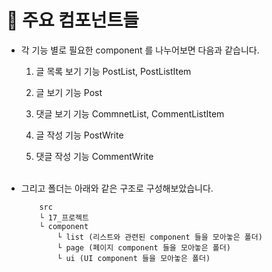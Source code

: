# 🔔 주요 컴포넌트들

- 각 기능 별로 필요한 component 를 나누어보면 다음과 같습니다.

    1. 글 목록 보기 기능
        PostList, PostListItem

    2. 글 보기 기능
        Post

    3. 댓글 보기 기능
        CommnetList, CommentListItem

    4. 글 작성 기능
        PostWrite

    5. 댓글 작성 기능
        CommentWrite
<br/><br/>

- 그리고 폴더는 아래와 같은 구조로 구성해보았습니다.
    ```
        src
        └ 17_프로젝트
        └ component
            └ list (리스트와 관련된 component 들을 모아놓은 폴더)
            └ page (페이지 component 들을 모아놓은 폴더)
            └ ui (UI component 들을 모아놓은 폴더)
    ```
